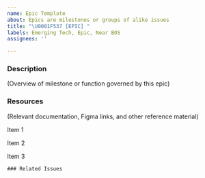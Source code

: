 ```yaml
---
name: Epic Template
about: Epics are milestones or groups of alike issues
title: "\U0001F537 [EPIC] "
labels: Emerging Tech, Epic, Near BOS
assignees: ''

---
```


### Description

(Overview of milestone or function governed by this epic)

### Resources

(Relevant documentation, Figma links, and other reference material)

Item 1

Item 2

Item 3

```[tasklist]
### Related Issues
```
